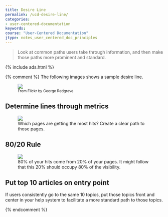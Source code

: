 ```yaml
---
title: Desire Line
permalink: /ucd-desire-line/
categories:
- user-centered-documentation
keywords:
course: "User-Centered Documentation"
jtype: notes_user_centered_doc_principles
---
```


> Look at common paths users take through information, and then make those paths more prominent and standard.

{% include ads.html %}

{% comment %}
The following images shows a sample desire line.

<figure><a href="https://www.flickr.com/photos/funfilledgeorgie/14709533824/in/photolist-opQcW9-o1XSDT-6D4itK-6D8tCS-6D4jo8-5kDxUt-iu5rPh-kdTzzp-jNUCQc-ohcVHy-mPnZCz-fwEic8-tigiDu-7227az-oeFabs-7VPJYX-aPGpmt-4zw9ZE-4zwbpf-6ejpUr-d1YnEN-Ey23v-6eozMN-6eozDm-mjAXX-6ejq32-JhS4qN-gSrNtX-m7EepN-9PwMKV-eDuJJq-dugc8b-7HAmf6-exExFL-GgexGw-oWEA5t-6eoxmh-tdND6-6ejqc6-mjB55-juKde-6ejqNv-CSDxUZ-6eoA8d-eaim25-bNYZ2P-jMGAzG-83BhYG-KUmgD-kRUJN/"><img src="/user_centered_doc/media/rasters/desirepath.jpg"/></a><figcaption><small>From Flickr by George Redgrave</small></figcaption></figure>

## Determine lines through metrics

<figure><img src="/user_centered_doc/media/rasters/docmetrics.png"/><figcaption>Which pages are getting the most hits? Create a clear path to those pages.</figcaption></figure>

## 80/20 Rule

<figure><a href="https://idratherbewriting.com/2012/04/17/leveraging-the-wisdom-of-the-8020-rule-focusing-on-content-that-matters/"><img src="/user_centered_doc/media/rasters/paretolarge.gif"/></a><figcaption>80% of your hits come from 20% of your pages. It might follow that this 20% should occupy 80% of the visibility.</figcaption></figure>

## Put top 10 articles on entry point

If users consistently go to the same 10 topics, put those topics front and center in your help system to facilitate a more standard path to those topics.

{% endcomment %}
